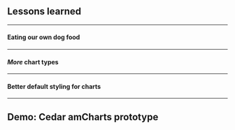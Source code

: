 <!-- .slide: data-background="img/bg-3.png" -->
## Lessons learned

---

<!-- .slide: data-background="img/dogs-367602768_0416127f3e_b.jpg" -->
#### Eating our own dog food

---

<!-- .slide: data-background="linear-gradient(rgba(0, 0, 0, 0.25), rgba(0, 0, 0, 0.25)), url(img/charts-4237886048_40dec4ceb2_o.jpg)" -->
#### _More_ chart types

---

<!-- .slide: data-background="img/groom-1536233_1280.jpg" -->
#### Better default styling for charts

---

<!-- .slide: data-background="img/bg-4.png" -->
## Demo: Cedar amCharts prototype
